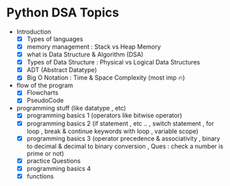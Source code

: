 # Python DSA Topics

- Introduction
    - [x] Types of languages
    - [x] memory management : Stack vs Heap Memory 
    - [x] what is Data Structure & Algorithm (DSA)
    - [x] Types of Data Structure : Physical vs Logical Data Structures
    - [x] ADT (Abstract Datatype)
    - [x] Big O Notation : Time & Space Complexity (most imp 🔥)

- flow of the program
    - [x] Flowcharts
    - [x] PseudoCode

- programming stuff (like datatype , etc)
    - [x] programming basics 1 (operators like bitwise operator)
    - [x] programming basics 2 (if statement , etc .. , switch statement , for loop , break & continue keywords with loop , variable scope)
    - [x] programming basics 3 (operator precedence & associativity , binary to decimal & decimal to binary conversion , Ques : check a number is prime or not)
    - [x] practice Questions  
    - [x] programming basics 4
    - [x] functions   
